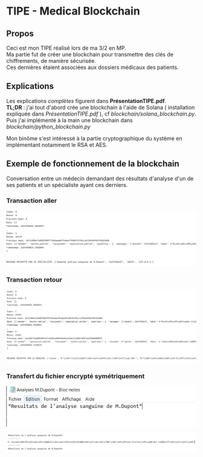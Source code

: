 # TIPE - Medical Blockchain

## Propos
Ceci est mon TIPE réalisé lors de ma 3/2 en MP.  
Ma partie fut de créer une blockchain pour transmettre des clés de chiffrements, de manière sécurisée.  
Ces dernières étaient associées aux dossiers médicaux des patients.  
  
  
## Explications
Les explications *complètes* figurent dans **PrésentationTIPE.pdf**.  
**TL;DR** : j'ai tout d'abord crée une blockchain à l'aide de Solana ( installation expliquée dans *PrésentationTIPE.pdf* ), cf *blockchain/solana_blockchain.py*.  
Puis j'ai implémenté à la main une blockchain dans *blockchain/python_blockchain.py*  
  
Mon binôme s'est intéressé à la partie cryptographique du système en implémentant notamment le RSA et AES. 
  
   
## Exemple de fonctionnement de la blockchain
Conversation entre un médecin demandant des résultats d'analyse d'un de ses patients et un spécialiste ayant ces derniers.  

### Transaction aller
![Message déchiffré par le spécialiste](/Screens/mess%20spe.PNG "Message Spécialiste")  

### Transaction retour
![Message déchiffré par le médecin](/Screens/mess%20medecin.PNG "Message Médecin")  
  
### Transfert du fichier encrypté symétriquement
![Analyse sanguine](/Screens/m%20dupont.PNG "Analyse M.Dupont")  
  
![Analyse sanguine AES](/Screens/m%20dupont%20analyse%20python.PNG "Analyse M.Dupont chiffré puis déchiffré") 

